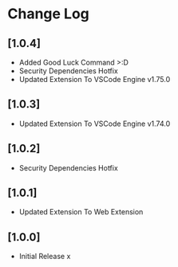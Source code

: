# Change Log

## [1.0.4]

- Added Good Luck Command >:D
- Security Dependencies Hotfix
- Updated Extension To VSCode Engine v1.75.0

## [1.0.3]

- Updated Extension To VSCode Engine v1.74.0

## [1.0.2]

- Security Dependencies Hotfix

## [1.0.1]

- Updated Extension To Web Extension

## [1.0.0]

- Initial Release x
